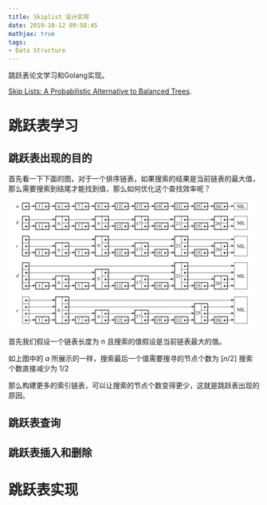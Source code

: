 ```yaml
---
title: Skiplist 设计实现
date: 2019-10-12 09:58:45
mathjax: true
tags:
- Data Structure
---
```


跳跃表论文学习和Golang实现。

[Skip Lists: A Probabilistic Alternative to Balanced Trees](https://epaperpress.com/sortsearch/download/skiplist.pdf).

<!--more-->

# 跳跃表学习

## 跳跃表出现的目的

首先看一下下面的图，对于一个排序链表，如果搜索的结果是当前链表的最大值，那么需要搜索到结尾才能找到值，那么如何优化这个查找效率呢？

![](skiplist-design/skiplist-1.png)

首先我们假设一个链表长度为 $n$ 且搜索的值假设是当前链表最大的值。

如上图中的 $a$ 所展示的一样，搜索最后一个值需要搜寻的节点个数为 $\left[ n/2 \right]$ 搜索个数直接减少为 $1/2$ 

那么构建更多的索引链表，可以让搜索的节点个数变得更少，这就是跳跃表出现的原因。

## 跳跃表查询

## 跳跃表插入和删除


# 跳跃表实现
